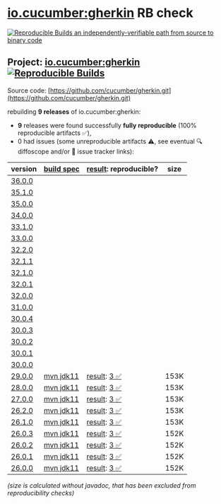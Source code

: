 [io.cucumber:gherkin](https://central.sonatype.com/artifact/io.cucumber/gherkin/versions) RB check
=======

[![Reproducible Builds](https://reproducible-builds.org/images/logos/rb.svg) an independently-verifiable path from source to binary code](https://reproducible-builds.org/)

## Project: [io.cucumber:gherkin](https://central.sonatype.com/artifact/io.cucumber/gherkin/versions) [![Reproducible Builds](https://img.shields.io/endpoint?url=https://raw.githubusercontent.com/jvm-repo-rebuild/reproducible-central/master/content/io/cucumber/gherkin/badge.json)](https://github.com/jvm-repo-rebuild/reproducible-central/blob/master/content/io/cucumber/gherkin/README.md)

Source code: [https://github.com/cucumber/gherkin.git](https://github.com/cucumber/gherkin.git)

rebuilding **9 releases** of io.cucumber:gherkin:
- **9** releases were found successfully **fully reproducible** (100% reproducible artifacts :white_check_mark:),
- 0 had issues (some unreproducible artifacts :warning:, see eventual :mag: diffoscope and/or :memo: issue tracker links):

| version | [build spec](/BUILDSPEC.md) | [result](https://reproducible-builds.org/docs/jvm/): reproducible? | size |
| -- | --------- | ------ | -- |
| [36.0.0](https://central.sonatype.com/artifact/io.cucumber/gherkin/36.0.0/pom) | | | |
| [35.1.0](https://central.sonatype.com/artifact/io.cucumber/gherkin/35.1.0/pom) | | | |
| [35.0.0](https://central.sonatype.com/artifact/io.cucumber/gherkin/35.0.0/pom) | | | |
| [34.0.0](https://central.sonatype.com/artifact/io.cucumber/gherkin/34.0.0/pom) | | | |
| [33.1.0](https://central.sonatype.com/artifact/io.cucumber/gherkin/33.1.0/pom) | | | |
| [33.0.0](https://central.sonatype.com/artifact/io.cucumber/gherkin/33.0.0/pom) | | | |
| [32.2.0](https://central.sonatype.com/artifact/io.cucumber/gherkin/32.2.0/pom) | | | |
| [32.1.1](https://central.sonatype.com/artifact/io.cucumber/gherkin/32.1.1/pom) | | | |
| [32.1.0](https://central.sonatype.com/artifact/io.cucumber/gherkin/32.1.0/pom) | | | |
| [32.0.1](https://central.sonatype.com/artifact/io.cucumber/gherkin/32.0.1/pom) | | | |
| [32.0.0](https://central.sonatype.com/artifact/io.cucumber/gherkin/32.0.0/pom) | | | |
| [31.0.0](https://central.sonatype.com/artifact/io.cucumber/gherkin/31.0.0/pom) | | | |
| [30.0.4](https://central.sonatype.com/artifact/io.cucumber/gherkin/30.0.4/pom) | | | |
| [30.0.3](https://central.sonatype.com/artifact/io.cucumber/gherkin/30.0.3/pom) | | | |
| [30.0.2](https://central.sonatype.com/artifact/io.cucumber/gherkin/30.0.2/pom) | | | |
| [30.0.1](https://central.sonatype.com/artifact/io.cucumber/gherkin/30.0.1/pom) | | | |
| [30.0.0](https://central.sonatype.com/artifact/io.cucumber/gherkin/30.0.0/pom) | | | |
| [29.0.0](https://central.sonatype.com/artifact/io.cucumber/gherkin/29.0.0/pom) | [mvn jdk11](gherkin-29.0.0.buildspec) | [result](gherkin-29.0.0.buildinfo): [3 :white_check_mark: ](gherkin-29.0.0.buildcompare) | 153K |
| [28.0.0](https://central.sonatype.com/artifact/io.cucumber/gherkin/28.0.0/pom) | [mvn jdk11](gherkin-28.0.0.buildspec) | [result](gherkin-28.0.0.buildinfo): [3 :white_check_mark: ](gherkin-28.0.0.buildcompare) | 153K |
| [27.0.0](https://central.sonatype.com/artifact/io.cucumber/gherkin/27.0.0/pom) | [mvn jdk11](gherkin-27.0.0.buildspec) | [result](gherkin-27.0.0.buildinfo): [3 :white_check_mark: ](gherkin-27.0.0.buildcompare) | 153K |
| [26.2.0](https://central.sonatype.com/artifact/io.cucumber/gherkin/26.2.0/pom) | [mvn jdk11](gherkin-26.2.0.buildspec) | [result](gherkin-26.2.0.buildinfo): [3 :white_check_mark: ](gherkin-26.2.0.buildcompare) | 153K |
| [26.1.0](https://central.sonatype.com/artifact/io.cucumber/gherkin/26.1.0/pom) | [mvn jdk11](gherkin-26.1.0.buildspec) | [result](gherkin-26.1.0.buildinfo): [3 :white_check_mark: ](gherkin-26.1.0.buildcompare) | 153K |
| [26.0.3](https://central.sonatype.com/artifact/io.cucumber/gherkin/26.0.3/pom) | [mvn jdk11](gherkin-26.0.3.buildspec) | [result](gherkin-26.0.3.buildinfo): [3 :white_check_mark: ](gherkin-26.0.3.buildcompare) | 152K |
| [26.0.2](https://central.sonatype.com/artifact/io.cucumber/gherkin/26.0.2/pom) | [mvn jdk11](gherkin-26.0.2.buildspec) | [result](gherkin-26.0.2.buildinfo): [3 :white_check_mark: ](gherkin-26.0.2.buildcompare) | 152K |
| [26.0.1](https://central.sonatype.com/artifact/io.cucumber/gherkin/26.0.1/pom) | [mvn jdk11](gherkin-26.0.1.buildspec) | [result](gherkin-26.0.1.buildinfo): [3 :white_check_mark: ](gherkin-26.0.1.buildcompare) | 152K |
| [26.0.0](https://central.sonatype.com/artifact/io.cucumber/gherkin/26.0.0/pom) | [mvn jdk11](gherkin-26.0.0.buildspec) | [result](gherkin-26.0.0.buildinfo): [3 :white_check_mark: ](gherkin-26.0.0.buildcompare) | 152K |

<i>(size is calculated without javadoc, that has been excluded from reproducibility checks)</i>
